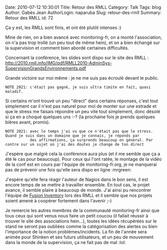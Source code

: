 Date: 2010-07-12 10:30:01
Title: Retour des RMLL
Category: Talk
Tags: blog
Author: Gabès Jean
AuthorLogin: naparuba
Slug: retour-des-rmll
Summary: Retour des RMLL
id: 72

<!-- relu -->

Ça y est, les RMLL sont finis, et ont été plutôt intenses :)

Mine de rien, on a bien avancé avec monitoring-fr, on a monté l'association, on n'a pas trop trollé (un peu tout de même hein), et on a bien échangé sur la supervision et comment bien abordé certaines difficultés.

Concernant la conférence, les slides sont dispo sur le site des RMLL : <a href="http://2010.rmll.info/IMG/pdf/RMLL2010-AdminSys-SupervisionGrandsEnvironnements.pdf " target="_blank">http://2010.rmll.info/IMG/pdf/RMLL2010-AdminSys-SupervisionGrandsEnvironnements.pdf </a>

Grande victoire sur moi même : je ne me suis pas écroulé devant le public. 

    NOTE 2021: c'était pas gagné, je suis ultra timite en fait, quasi maladif.

Si certains m'ont trouvé un peu "direct" dans certains réponses, c'est tout simplement car il n'est pas naturel pour moi de monter sur une estrade et que le stress me faisais répondre un peu vite tout simplement, donc désolé si ça en a choqué quelques uns  :-? (la prochaine fois je prends quelques bières avant, promis).

    NOTE 2021: avec le temps j'ai vu que ce n'était pas que le stress. Quand je suis dans un domaine que je connais, je réponds par
               des affirmations, ça surprends beaucoup en général. Par contre sur un sujet où j'ai des doutes je change de ton direct

J'espère que malgré cela la conférence aura plus (et il me semble que ça a été le cas pour beaucoup). Pour ceux qui l'ont ratée, le montage de la vidéo de la conf est en cours par l'équipe de monitoring-fr.org, je ne manquerai pas de prévenir une fois qu'elle sera dispo en ligne  :mrgreen:

J'espère qu'elle fera réagir l'auteur de Nagios dans le bon sens, il est encore temps de se mettre à travailler ensemble. En tout cas, le projet avance, il semble plaire à beaucoup de monde. J'ai ainsi pu rencontrer l'équipe de <a href="http://fusioninventory.org/wordpress/2010/07/10/back-from-rmll-2010/" target="_blank">Fusion Inventory</a> lors des RMLL et il semble que nos projets soient amené à coopérer fortement dans l'avenir  ;-)

Je remercie les autres membres de la communauté monitoring-fr ainsi que tous ceux qui sont venus nous faire un petit coucou (il fallait réussir à trouver le site des associations hein...), toutes les idées récupérées sur le stand ne seront pas oubliées comme la catégorisation des alertes ou bien l'importance de la notion problèmes/incidents. La fin de l'année sera animée pour Shinken et ses futurs utilisateurs, et un peu de mouvement dans la monde de la supervision, ça ne fait pas de mal  :lol:
